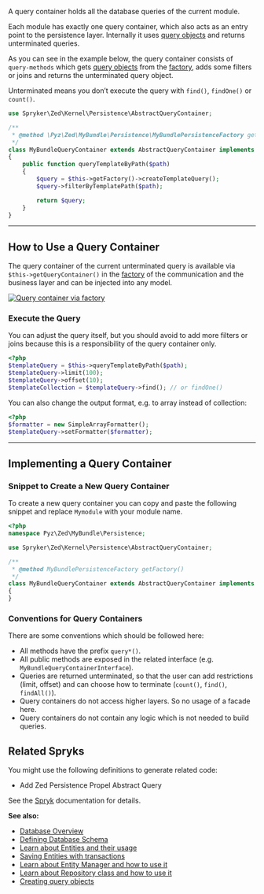 A query container holds all the database queries of the current module.

Each module has exactly one query container, which also acts as an entry point to the persistence layer. Internally it uses [query objects](https://documentation.spryker.com/v4/docs/query_objects.htm) and returns unterminated queries.

As you can see in the example below, the query container consists of `query-methods` which gets [query objects](https://documentation.spryker.com/v4/docs/query_objects.htm) from the [factory](https://documentation.spryker.com/v4/docs/factory.htm), adds some filters or joins and returns the unterminated query object.

Unterminated means you don’t execute the query with `find()`, `findOne()` or `count()`.

```php
use Spryker\Zed\Kernel\Persistence\AbstractQueryContainer;

/**
 * @method \Pyz\Zed\MyBundle\Persistence\MyBundlePersistenceFactory getFactory()
 */
class MyBundleQueryContainer extends AbstractQueryContainer implements MyBundleQueryContainerInterface
{
    public function queryTemplateByPath($path)
    {
        $query = $this->getFactory()->createTemplateQuery();
        $query->filterByTemplatePath($path);

        return $query;
    }
}
```

------

## How to Use a Query Container

The query container of the current unterminated query is available via `$this->getQueryContainer()` in the [factory](https://documentation.spryker.com/resources_and_developer_tools/factory.htm) of the communication and the business layer and can be injected into any model.

[![Query container via factory](https://documentation.spryker.com/resources/images/query-container-via-factory_thumb_0_48.png)](https://documentation.spryker.com/resources/images/query-container-via-factory.png)

### Execute the Query

You can adjust the query itself, but you should avoid to add more filters or joins because this is a responsibility of the query container only.

```php
<?php
$templateQuery = $this->queryTemplateByPath($path);
$templateQuery->limit(100);
$templateQuery->offset(10);
$templateCollection = $templateQuery->find(); // or findOne()
```

You can also change the output format, e.g. to array instead of collection:

```php
<?php
$formatter = new SimpleArrayFormatter();
$templateQuery->setFormatter($formatter);
```

------

## Implementing a Query Container

### Snippet to Create a New Query Container

To create a new query container you can copy and paste the following snippet and replace `Mymodule` with your module name.

```php
<?php
namespace Pyz\Zed\MyBundle\Persistence;

use Spryker\Zed\Kernel\Persistence\AbstractQueryContainer;

/**
 * @method MyBundlePersistenceFactory getFactory()
 */
class MyBundleQueryContainer extends AbstractQueryContainer implements MyBundleQueryContainerInterface
{
}
```

### Conventions for Query Containers

There are some conventions which should be followed here:

* All methods have the prefix `query*()`.
* All public methods are exposed in the related interface (e.g. `MyBundleQueryContainerInterface`).
* Queries are returned unterminated, so that the user can add restrictions (limit, offset) and can choose how to terminate (`count()`, `find()`, `findAll()`).
* Query containers do not access higher layers. So no usage of a facade here.
* Query containers do not contain any logic which is not needed to build queries.

## Related Spryks

You might use the following definitions to generate related code:

* Add Zed Persistence Propel Abstract Query

See the [Spryk](https://documentation.spryker.com/v2/docs/spryk-201903.htm) documentation for details.

 

**See also:**

* [Database Overview](https://documentation.spryker.com/v4/docs/database_overview.htm)
* [Defining Database Schema](https://documentation.spryker.com/v4/docs/database_schema_definition.htm)
* [Learn about Entities and their usage](https://documentation.spryker.com/v4/docs/entity.htm)
* [Saving Entities with transactions](https://documentation.spryker.com/v4/docs/entity.htm)
* [Learn about Entity Manager and how to use it](https://documentation.spryker.com/zed/persistence_layer/entity-manager.htm)
* [Learn about Repository class and how to use it](https://documentation.spryker.com/v4/docs/repository.htm)
* [Creating query objects](https://documentation.spryker.com/v4/docs/query_objects.htm)
